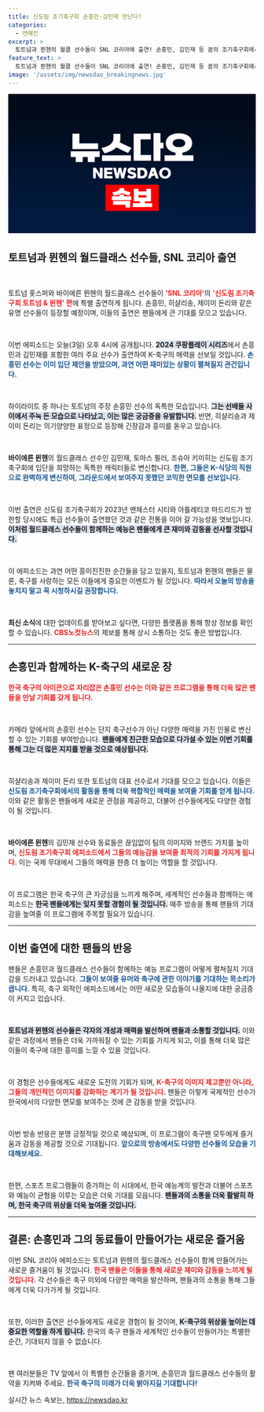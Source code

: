 ```yaml
---
title: 신도림 조기축구회 손흥민·김민재 만난다!
categories:
  - 연예인
excerpt: >
  토트넘과 뮌헨의 월클 선수들이 SNL 코리아에 출연! 손흥민, 김민재 등 꿈의 조기축구회에서 벌어질 코믹한 상황이 기대된다. 오늘 오후 4시 공개! 클릭하셔서 놓치지 마세요!
feature_text: >
  토트넘과 뮌헨의 월클 선수들이 SNL 코리아에 출연! 손흥민, 김민재 등 꿈의 조기축구회에서 벌어질 코믹한 상황이 기대된다. 오늘 오후 4시 공개! 클릭하셔서 놓치지 마세요!
image: '/assets/img/newsdao_breakingnews.jpg'
---
```


<p><img src="/assets/img/newsdao_breakingnews.jpg" alt="implanttips 속보" /></p>

<h2 data-ke-size="size26">토트넘과 뮌헨의 월드클래스 선수들, SNL 코리아 출연</h2>

<p data-ke-size="size16">&nbsp;</p>

<p>토트넘 홋스퍼와 바이에른 뮌헨의 월드클래스 선수들이 <b><span style="color: #ee2323;">'SNL 코리아'</span></b>의 <b><span style="color: #ee2323;">'신도림 조기축구회 토트넘 &amp; 뮌헨' 편</span></b>에 특별 출연하게 됩니다. 손흥민, 히샬리송, 제이미 돈리와 같은 유명 선수들이 등장할 예정이며, 이들의 출연은 팬들에게 큰 기대를 모으고 있습니다.</p></p>

<p data-ke-size="size16">&nbsp;</p>

<p>이번 에피소드는 오늘(3일) 오후 4시에 공개됩니다. <b><span style="background-color: #21538527;">2024 쿠팡플레이 시리즈</span></b>에서 손흥민과 김민재를 포함한 여러 주요 선수가 출연하여 K-축구의 매력을 선보일 것입니다. <b><span style="color: #1a5490;">손흥민 선수는 이미 입단 제안을 받았으며, 과연 어떤 재미있는 상황이 펼쳐질지 관건입니다.</span></b></p>

<p data-ke-size="size16">&nbsp;</p>

<p>하이라이트 중 하나는 토트넘의 주장 손흥민 선수의 독특한 모습입니다. <b><span style="background-color: #21538527;">그는 선배들 사이에서 주눅 든 모습으로 나타났고, 이는 많은 궁금증을 유발합니다.</span></b> 반면, 히샬리송과 제이미 돈리는 의기양양한 표정으로 등장해 긴장감과 흥미를 돋우고 있습니다.</p>

<p data-ke-size="size16">&nbsp;</p>

<p><b>바이에른 뮌헨</b>의 월드클래스 선수인 김민재, 토마스 뮐러, 조슈아 키미히는 신도림 조기축구회에 입단을 희망하는 독특한 캐릭터들로 변신합니다. <b><span style="color: #1a5490;">한편, 그들은 K-식당의 직원으로 완벽하게 변신하여, 그라운드에서 보여주지 못했던 코믹한 면모를 선보입니다.</span></b></p>

<p data-ke-size="size16">&nbsp;</p>

<p>이번 출연은 신도림 조기축구회가 2023년 맨체스터 시티와 아틀레티코 마드리드가 방한할 당시에도 특급 선수들이 출연했던 것과 같은 전통을 이어 갈 가능성을 엿보입니다. <b><span style="background-color: #21538527;">이처럼 월드클래스 선수들이 함께하는 예능은 팬들에게 큰 재미와 감동을 선사할 것입니다.</span></b></p>

<p data-ke-size="size16">&nbsp;</p>

<p>이 에피소드는 과연 어떤 흥미진진한 순간들을 담고 있을지, 토트넘과 뮌헨의 팬들은 물론, 축구를 사랑하는 모든 이들에게 중요한 이벤트가 될 것입니다. <b><span style="color: #1a5490;">따라서 오늘의 방송을 놓치지 말고 꼭 시청하시길 권장합니다.</span></b></p>

<p data-ke-size="size16">&nbsp;</p>

<p><b>최신 소식</b>에 대한 업데이트를 받아보고 싶다면, 다양한 플랫폼을 통해 항상 정보를 확인할 수 있습니다. <b><span style="color: #ee2323;">CBS노컷뉴스</span></b>의 제보를 통해 상시 소통하는 것도 좋은 방법입니다. </p>

<hr>

<h2 data-ke-size="size26">손흥민과 함께하는 K-축구의 새로운 장</h2>

<p><b><span style="color: #ee2323;">한국 축구의 아이콘으로 자리잡은 손흥민 선수는 이와 같은 프로그램을 통해 더욱 많은 팬들을 만날 기회를 갖게 됩니다.</span></b></p>

<p data-ke-size="size16">&nbsp;</p>

<p>카메라 앞에서의 손흥민 선수는 단지 축구선수가 아닌 다양한 매력을 가진 인물로 변신할 수 있는 기회를 부여받습니다. <b><span style="background-color: #21538527;">팬들에게 친근한 모습으로 다가설 수 있는 이번 기회를 통해 그는 더 많은 지지를 받을 것으로 예상됩니다.</span></b></p>

<p data-ke-size="size16">&nbsp;</p>

<p>히샬리송과 제이미 돈리 또한 토트넘의 대표 선수로서 기대를 모으고 있습니다. 이들은 <b><span style="color: #1a5490;">신도림 조기축구회에서의 활동을 통해 더욱 복합적인 매력을 보여줄 기회를 얻게 됩니다.</span></b> 이와 같은 활동은 팬들에게 새로운 관점을 제공하고, 더불어 선수들에게도 다양한 경험이 될 것입니다.</p>

<p data-ke-size="size16">&nbsp;</p>

<p><b>바이에른 뮌헨</b>의 김민재 선수와 동료들은 끊임없이 팀의 이미지와 브랜드 가치를 높이며, <b><span style="color: #ee2323;">신도림 조기축구회 에피소드에서 그들의 예능감을 보여줄 최적의 기회를 가지게 됩니다.</span></b> 이는 국제 무대에서 그들의 매력을 한층 더 높이는 역할을 할 것입니다.</p>

<p data-ke-size="size16">&nbsp;</p>

<p>이 프로그램은 한국 축구의 큰 자긍심을 느끼게 해주며, 세계적인 선수들과 함께하는 에피소드는 <b><span style="background-color: #21538527;">한국 팬들에게는 잊지 못할 경험이 될 것입니다.</span></b> 매주 방송을 통해 팬들의 기대감을 높여줄 이 프로그램에 주목할 필요가 있습니다.</p>

<hr>

<h2 data-ke-size="size26">이번 출연에 대한 팬들의 반응</h2>

<p>팬들은 손흥민과 월드클래스 선수들이 함께하는 예능 프로그램이 어떻게 펼쳐질지 기대감을 드러내고 있습니다. <b><span style="color: #1a5490;">그들이 보여줄 유머와 축구에 관한 이야기를 기대하는 목소리가 큽니다.</span></b> 특히, 축구 외적인 에피소드에서는 어떤 새로운 모습들이 나올지에 대한 궁금증이 커지고 있습니다.</p>

<p data-ke-size="size16">&nbsp;</p>

<p><b><span style="background-color: #21538527;">토트넘과 뮌헨의 선수들은 각자의 개성과 매력을 발산하며 팬들과 소통할 것입니다.</span></b> 이와 같은 과정에서 팬들은 더욱 가까워질 수 있는 기회를 가지게 되고, 이를 통해 더욱 많은 이들이 축구에 대한 흥미를 느낄 수 있을 것입니다.</p>

<p data-ke-size="size16">&nbsp;</p>

<p>이 경험은 선수들에게도 새로운 도전의 기회가 되며, <b><span style="color: #ee2323;">K-축구의 이미지 제고뿐만 아니라, 그들의 개인적인 이미지를 강화하는 계기가 될 것입니다.</span></b> 팬들은 이렇게 국제적인 선수가 한국에서의 다양한 면모를 보여주는 것에 큰 감동을 받을 것입니다.</p>

<p data-ke-size="size16">&nbsp;</p>

<p>이번 방송 반응은 분명 긍정적일 것으로 예상되며, 이 프로그램이 축구팬 모두에게 즐거움과 감동을 제공할 것으로 기대됩니다. <b><span style="color: #1a5490;">앞으로의 방송에서도 다양한 선수들의 모습을 기대해보세요.</span></b></p>

<p data-ke-size="size16">&nbsp;</p>

<p>한편, 스포츠 프로그램들이 증가하는 이 시대에서, 한국 예능계의 발전과 더불어 스포츠와 예능이 균형을 이루는 모습은 더욱 기대를 모읍니다. <b><span style="background-color: #21538527;">팬들과의 소통을 더욱 활발히 하며, 한국 축구의 위상을 더욱 높여줄 것입니다.</span></b></p>

<hr>

<h2 data-ke-size="size26">결론: 손흥민과 그의 동료들이 만들어가는 새로운 즐거움</h2>

<p>이번 SNL 코리아 에피소드는 토트넘과 뮌헨의 월드클래스 선수들이 함께 만들어가는 새로운 즐거움이 될 것입니다. <b><span style="color: #ee2323;">한국 팬들은 이들을 통해 새로운 재미와 감동을 느끼게 될 것입니다.</span></b> 각 선수들은 축구 이외에 다양한 매력을 발산하며, 팬들과의 소통을 통해 그들에게 더욱 다가가게 될 것입니다.</p>

<p data-ke-size="size16">&nbsp;</p>

<p>또한, 이러한 출연은 선수들에게도 새로운 경험이 될 것이며, <b><span style="background-color: #21538527;">K-축구의 위상을 높이는 데 중요한 역할을 하게 됩니다.</span></b> 한국의 축구 팬들과 세계적인 선수들이 만들어가는 특별한 순간, 기대되지 않을 수 없습니다. </p>

<p data-ke-size="size16">&nbsp;</p>

<p>팬 여러분들은 TV 앞에서 이 특별한 순간들을 즐기며, 손흥민과 월드클래스 선수들의 활약을 지켜봐 주세요. <b><span style="color: #1a5490;">한국 축구의 미래가 더욱 밝아지길 기대합니다!</span></b></p>
실시간 뉴스 속보는, <a href="https://newsdao.kr" rel="dofollow">https://newsdao.kr</a>


